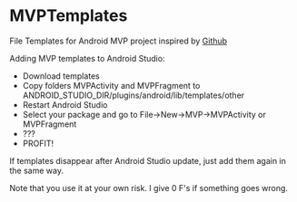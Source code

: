 # MVPTemplates
File Templates for Android MVP project inspired by [Github](https://github.com/Arello-Mobile/Moxy/tree/master/moxy-templates)

Adding MVP templates to Android Studio:
<ul>
	<li> Download templates
	<li> Copy folders MVPActivity and MVPFragment to ANDROID_STUDIO_DIR/plugins/android/lib/templates/other</li>
	<li> Restart Android Studio</li>
  <li> Select your package and go to File->New->MVP->MVPActivity or MVPFragment</li>
  <li> ???</li>
  <li> PROFIT!</li>
</ul>

If templates disappear after Android Studio update, just add them again in the same way.

Note that you use it at your own risk. I give 0 F's if something goes wrong.
